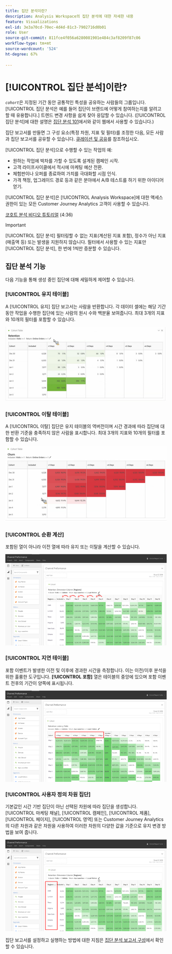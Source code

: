 ```yaml
---
title: 집단 분석이란?
description: Analysis Workspace의 집단 분석에 대한 자세한 내용
feature: Visualizations
exl-id: 3e3a70cd-70ec-4d4d-81c3-7902716d0b01
role: User
source-git-commit: 811fce4f056a6280081901e484c3af8209f87c06
workflow-type: tm+mt
source-wordcount: '524'
ht-degree: 67%

---
```


# [!UICONTROL 집단 분석]이란?

*`cohort`*&#x200B;은 지정된 기간 동안 공통적인 특성을 공유하는 사람들의 그룹입니다. [!UICONTROL 집단 분석은 예를 들어 집단이 브랜드에 어떻게 참여하는지를 알려고 할 때 유용합니다.] 트렌드 변경 사항을 쉽게 찾아 응답할 수 있습니다. ([!UICONTROL 집단 분석]에 대한 설명은 [집단 분석 101](https://ko.wikipedia.org/wiki/Cohort_analysis)에서와 같이 웹에서 사용할 수 있습니다.)

집단 보고서를 만들면 그 구성 요소(특정 차원, 지표 및 필터)를 조정한 다음, 모든 사람과 집단 보고서를 공유할 수 있습니다. [큐레이션 및 공유](/help/analysis-workspace/curate-share/curate.md)를 참조하십시오.

[!UICONTROL 집단 분석]으로 수행할 수 있는 작업의 예:

* 원하는 작업에 박차를 가할 수 있도록 설계된 캠페인 시작.
* 고객 라이프사이클에서 적시에 마케팅 예산 전환.
* 체험판이나 오퍼를 종료하여 가치를 극대화할 시점 인식.
* 가격 책정, 업그레이드 경로 등과 같은 분야에서 A/B 테스트를 하기 위한 아이디어 얻기.

[!UICONTROL 집단 분석]은 [!UICONTROL Analysis Workspace]에 대한 액세스 권한이 있는 모든 Customer Journey Analytics 고객이 사용할 수 있습니다.

[코호트 분석 비디오 튜토리얼](https://experienceleague.adobe.com/docs/analytics-learn/tutorials/analysis-workspace/cohort-analysis/cohort-analysis-workspace.html?lang=ko-KR) (4:36)

>[!IMPORTANT]
>
>[!UICONTROL 집단 분석] 필터링할 수 없는 지표(계산된 지표 포함), 정수가 아닌 지표(매출액 등) 또는 발생을 지원하지 않습니다. 필터에서 사용할 수 있는 지표만 [!UICONTROL 집단 분석], 한 번에 1씩만 증분할 수 있습니다.

## 집단 분석 기능

다음 기능을 통해 생성 중인 집단에 대해 세밀하게 제어할 수 있습니다.

### [!UICONTROL 유지 테이블]

A [!UICONTROL 유지] 집단 보고서는 사람을 반환합니다. 각 데이터 셀에는 해당 기간 동안 작업을 수행한 집단에 있는 사람의 원시 수와 백분율 보여줍니다. 최대 3개의 지표와 10개의 필터를 포함할 수 있습니다.

![집단에 있는 사람의 수 및 비율을 보여 주는 임대 집단 보고서.](assets/retention-report.png)

### [!UICONTROL 이탈 테이블]

A [!UICONTROL 이탈] 집단은 유지 테이블의 역버전이며 시간 경과에 따라 집단에 대한 반환 기준을 충족하지 않은 사람을 표시합니다. 최대 3개의 지표와 10개의 필터를 포함할 수 있습니다.

![집단에 대한 반환 기준을 충족하지 않은 사람의 수와 비율을 보여 주는 이탈 표입니다.](assets/churn-report.png)

### [!UICONTROL 순환 계산]

포함된 열이 아니라 이전 열에 따라 유지 또는 이탈을 계산할 수 있습니다.

![이전 데이터 열을 기반으로 한 계산을 보여 주는 집단 유지 보고서.](assets/cohort-rolling-calculation.png)

### [!UICONTROL 지연 테이블]

포함 이벤트가 발생한 이전 및 이후에 경과한 시간을 측정합니다. 이는 이전/이후 분석을 위한 훌륭한 도구입니다. **[!UICONTROL 포함]** 열은 테이블의 중앙에 있으며 포함 이벤트 전후의 기간이 양쪽에 표시됩니다.

![이벤트 전후 경과 시간을 보여 주는 집단 보고서.](assets/cohort-latency.png)

### [!UICONTROL 사용자 정의 차원 집단]

기본값인 시간 기반 집단이 아닌 선택된 차원에 따라 집단을 생성합니다. [!UICONTROL 마케팅 채널], [!UICONTROL 캠페인], [!UICONTROL 제품], [!UICONTROL 페이지], [!UICONTROL 영역] 또는 Customer Journey Analytics의 다른 차원과 같은 차원을 사용하여 이러한 차원의 다양한 값을 기준으로 유지 변경 방법을 보여 줍니다.

![기본 시간 기반 집단이 아닌 선택한 차원을 사용하여 사용자 지정된 보고서를 표시하는 집단 보고서.](assets/cohort-customizable-cohort-row.png)

집단 보고서를 설정하고 실행하는 방법에 대한 지침은 [집단 분석 보고서 구성](/help/analysis-workspace/visualizations/cohort-table/t-cohort.md)에서 확인할 수 있습니다.
